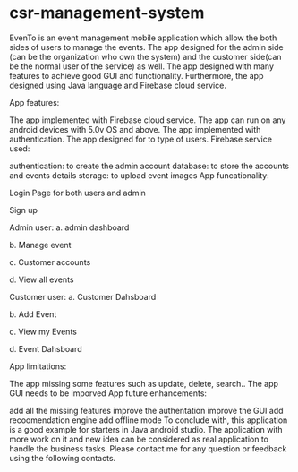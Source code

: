 # csr-management-system
EvenTo is an event management mobile application which allow the both sides of users to manage the events. The app designed for the admin side (can be the organization who own the system) and the customer side(can be the normal user of the service) as well. The app designed with many features to achieve good GUI and functionality. Furthermore, the app designed using Java language and Firebase cloud service.

App features:

The app implemented with Firebase cloud service.
The app can run on any android devices with 5.0v OS and above.
The app implemented with authentication.
The app designed for to type of users.
Firebase service used:

authentication: to create the admin account
database: to store the accounts and events details
storage: to upload event images
App funcationality:

Login Page for both users and admin


Sign up


Admin user:
a. admin dashboard


b. Manage event


c. Customer accounts


d. View all events


Customer user:
a. Customer Dahsboard


b. Add Event


c. View my Events


d. Event Dahsboard


App limitations:

The app missing some features such as update, delete, search..
The app GUI needs to be imporved
App future enhancements:

add all the missing features
improve the authentation
improve the GUI
add recoomendation engine
add offline mode
To conclude with, this application is a good example for starters in Java android studio. The application with more work on it and new idea can be considered as real application to handle the business tasks. Please contact me for any question or feedback using the following contacts.
